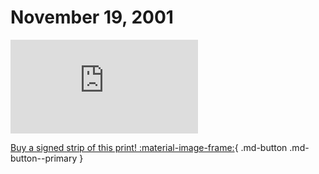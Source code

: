 # November 19, 2001

![](https://www.achewood.com/comic.php?date=11192001)

[Buy a signed strip of this print! :material-image-frame:](https://achewood-holiday-pop-up.myshopify.com/products/strip#11192001){ .md-button .md-button--primary }

